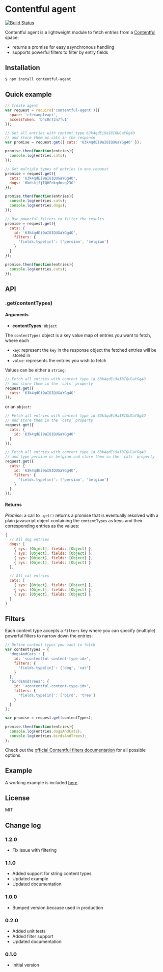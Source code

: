 # Contentful agent

[![Build Status](https://travis-ci.org/jvandemo/angular-contentful.svg?branch=master)](https://travis-ci.org/jvandemo/angular-contentful)

Contentful agent is a lightweight module to fetch entries from a [Contentful](https://www.contentful.com) space:

- returns a promise for easy asynchronous handling
- supports powerful filters to filter by entry fields

## Installation

```bash
$ npm install contentful-agent
```

## Quick example

```javascript
// Create agent
var request = require('contentful-agent')({
  space: 'cfexampleapi',
  accessToken: 'b4c0n73n7fu1'
});

// Get all entries with content type 63k4qdEi9aI8IQUGaYGg4O
// and store them as cats in the response
var promise = request.get({ cats: '63k4qdEi9aI8IQUGaYGg4O' });

promise.then(function(entries){
  console.log(entries.cats);
});

// Get multiple types of entries in one request
promise = request.get({
  cats: '63k4qdEi9aI8IQUGaYGg4O',
  dogs: '6kdskjfjIQHFnkqdnsq23O'
});

promise.then(function(entries){
  console.log(entries.cats);
  console.log(entries.dogs);
});

// Use powerful filters to filter the results
promise = request.get({
  cats: {
    id: '63k4qdEi9aI8IQUGaYGg4O',
    filters: {
      'fields.type[in]': ['persian', 'belgian']
    }
  }
});

promise.then(function(entries){
  console.log(entries.cats);
});

```

## API

### .get(contentTypes)

#### Arguments

- **contentTypes**: `Object`

The `contentTypes` object is a key value map of entries you want to fetch, where each

- `key`: represent the `key` in the response object the fetched entries will be stored in
- `value`: represents the entries you wish to fetch

Values can be either a `string`:

```javascript
// Fetch all entries with content type id 63k4qdEi9aI8IQUGaYGg4O
// and store them in the `cats` property
request.get({
  cats: '63k4qdEi9aI8IQUGaYGg4O'
});
```

 or an `object`:

```javascript
// Fetch all entries with content type id 63k4qdEi9aI8IQUGaYGg4O
// and store them in the `cats` property
request.get({
  cats: {
    id: '63k4qdEi9aI8IQUGaYGg4O'
  }
});

// Fetch all entries with content type id 63k4qdEi9aI8IQUGaYGg4O
// and type persian or belgian and store them in the `cats` property
request.get({
  cats: {
    id: '63k4qdEi9aI8IQUGaYGg4O',
    filters: {
      'fields.type[in]': ['persian', 'belgian']
    }
  }
});

```

#### Returns

*Promise*: a call to `.get()` returns a promise that is eventually resolved with a plain javascript object containing the `contentTypes` as keys and their corresponding entries as the values:

```javascript
{
  // All dog entries
  dogs: [
    { sys: [Object], fields: [Object] },
    { sys: [Object], fields: [Object] },
    { sys: [Object], fields: [Object] },
    { sys: [Object], fields: [Object] }
  ],

  // All cat entries
  cats: [
    { sys: [Object], fields: [Object] },
    { sys: [Object], fields: [Object] },
    { sys: [Object], fields: [Object] }
  ]
}
```

## Filters

Each content type accepts a `filters` key where you can specify (multiple) powerful filters to narrow down the entries:

```javascript
// Define content types you want to fetch
var contentTypes = {
  'dogsAndCats': {
    id: '<contentful-content-type-id>',
    filters: {
      'fields.type[in]': ['dog', 'cat']
    }
  },
  'birdsAndTrees': {
    id: '<contentful-content-type-id>',
    filters: {
      'fields.type[in]': ['bird', 'tree']
    }
  }
};

var promise = request.get(contentTypes);

promise.then(function(entries){
  console.log(entries.dogsAndCats);
  console.log(entries.birdsAndTrees);
};
```

Check out the [official Contentful filters documentation](https://www.contentful.com/developers/documentation/content-delivery-api/#search-filter) for all possible options.

## Example

A working example is included [here](examples/simple.js).

## License

MIT

## Change log

### 1.2.0

- Fix issue with filtering

### 1.1.0

- Added support for string content types
- Updated example
- Updated documentation

### 1.0.0

- Bumped version because used in production

### 0.2.0

- Added unit tests
- Added filter support
- Updated documentation

### 0.1.0

- Initial version
